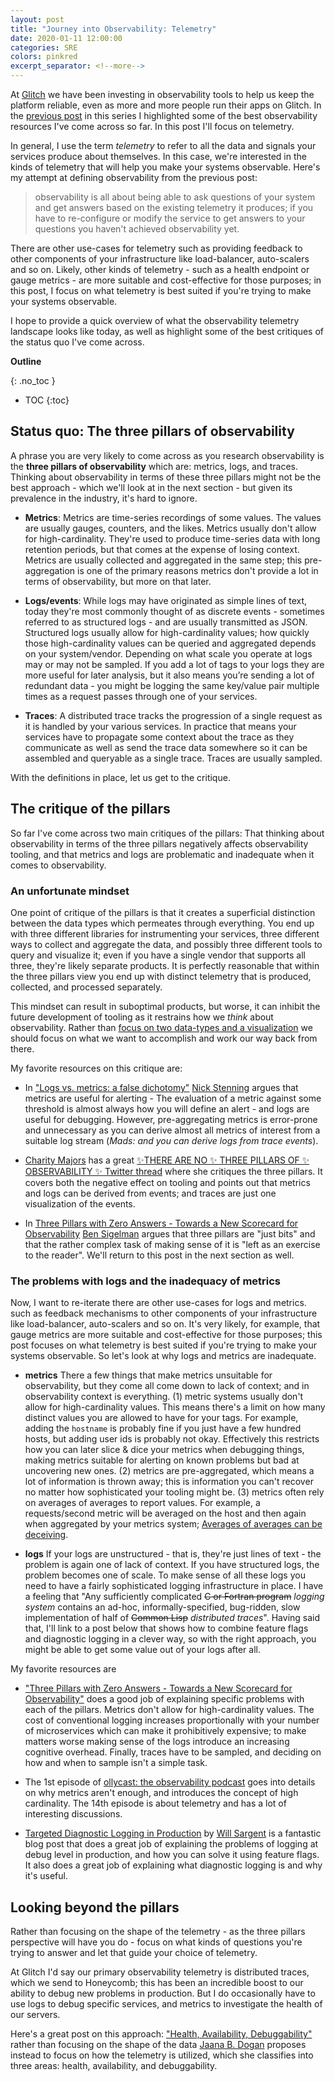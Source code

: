 ```yaml
---
layout: post
title: "Journey into Observability: Telemetry"
date: 2020-01-11 12:00:00
categories: SRE
colors: pinkred
excerpt_separator: <!--more-->
---
```


At [Glitch](https://glitch.com/create) we have been investing in observability tools to help us keep the platform reliable, even as more and more people run their apps on Glitch. In the [previous post](https://mads-hartmann.com/sre/2019/08/04/journey-into-observability-reading-material.html) in this series I highlighted some of the best observability resources I've come across so far. In this post I'll focus on telemetry.

<!--more-->

In general, I use the term _telemetry_ to refer to all the data and signals your services produce about themselves. In this case, we're interested in the kinds of telemetry that will help you make your systems observable. Here's my attempt at defining observability from the previous post:

> observability is all about being able to ask questions of your system and get answers based on the existing telemetry it produces; if you have to re-configure or modify the service to get answers to your questions you haven't achieved observability yet.

There are other use-cases for telemetry such as providing feedback to other components of your infrastructure like load-balancer, auto-scalers and so on. Likely, other kinds of telemetry - such as a health endpoint or gauge metrics - are more suitable and cost-effective for those purposes; in this post, I focus on what telemetry is best suited if you're trying to make your systems observable.

I hope to provide a quick overview of what the observability telemetry landscape looks like today, as well as highlight some of the best critiques of the status quo I've come across.

**Outline**

{: .no_toc }
* TOC
{:toc}

## Status quo: The three pillars of observability

A phrase you are very likely to come across as you research observability is the **three pillars of observability** which are: metrics, logs, and traces. Thinking about observability in terms of these three pillars might not be the best approach - which we'll look at in the next section - but given its prevalence in the industry, it's hard to ignore.

- **Metrics**: Metrics are time-series recordings of some values. The values are usually gauges, counters, and the likes. Metrics usually don't allow for high-cardinality. They're used to produce time-series data with long retention periods, but that comes at the expense of losing context. Metrics are usually collected and aggregated in the same step; this pre-aggregation is one of the primary reasons metrics don't provide a lot in terms of observability, but more on that later.

- **Logs/events**: While logs may have originated as simple lines of text, today they're most commonly thought of as discrete events - sometimes referred to as structured logs - and are usually transmitted as JSON. Structured logs usually allow for high-cardinality values; how quickly those high-cardinality values can be queried and aggregated depends on your system/vendor. Depending on what scale you operate at logs may or may not be sampled. If you add a lot of tags to your logs they are more useful for later analysis, but it also means you’re sending a lot of redundant data - you might be logging the same key/value pair multiple times as a request passes through one of your services.

- **Traces**: A distributed trace tracks the progression of a single request as it is handled by your various services. In practice that means your services have to propagate some context about the trace as they communicate as well as send the trace data somewhere so it can be assembled and queryable as a single trace. Traces are usually sampled.

With the definitions in place, let us get to the critique.

## The critique of the pillars

So far I've come across two main critiques of the pillars: That thinking about observability in terms of the three pillars negatively affects observability tooling, and that metrics and logs are problematic and inadequate when it comes to observability.

### An unfortunate mindset

One point of critique of the pillars is that it creates a superficial distinction between the data types which permeates through everything. You end up with three different libraries for instrumenting your services, three different ways to collect and aggregate the data, and possibly three different tools to query and visualize it; even if you have a single vendor that supports all three, they're likely separate products. It is perfectly reasonable that within the three pillars view you end up with distinct telemetry that is produced, collected, and processed separately.

This mindset can result in suboptimal products, but worse, it can inhibit the future development of tooling as it restrains how we *think* about observability. Rather than [focus on two data-types and a visualization](https://twitter.com/mipsytipsy/status/1044668453339172864?s=20) we should focus on what we want to accomplish and work our way back from there.

My favorite resources on this critique are:

- In ["Logs vs. metrics: a false dichotomy"](https://whiteink.com/2019/logs-vs-metrics-a-false-dichotomy/) [Nick Stenning](https://whiteink.com/about/) argues that metrics are useful for alerting - The evaluation of a metric against some threshold is almost always how you will define an alert - and logs are useful for debugging. However, pre-aggregating metrics is error-prone and unnecessary as you can derive almost all metrics of interest from a suitable log stream (*Mads: and you can derive logs from trace events*).

- [Charity Majors](https://charity.wtf) has a great [✨THERE ARE NO ✨ THREE PILLARS OF ✨ OBSERVABILITY ✨ Twitter thread](https://twitter.com/mipsytipsy/status/1044666259898593282) where she critiques the three pillars. It covers both the negative effect on tooling and points out that metrics and logs can be derived from events; and traces are just one visualization of the events.

- In [Three Pillars with Zero Answers - Towards a New Scorecard for Observability](https://lightstep.com/blog/three-pillars-zero-answers-towards-new-scorecard-observability/) [Ben Sigelman](http://bensigelman.org) argues that three pillars are "just bits" and that the rather complex task of making sense of it is "left as an exercise to the reader". We'll return to this post in the next section as well.

### The problems with logs and the inadequacy of metrics

Now, I want to re-iterate there are other use-cases for logs and metrics. such as feedback mechanisms to other components of your infrastructure like load-balancer, auto-scalers and so on. It's very likely, for example, that gauge metrics are more suitable and cost-effective for those purposes; this post focuses on what telemetry is best suited if you're trying to make your systems observable. So let's look at why logs and metrics are inadequate.

- **metrics** There a few things that make metrics unsuitable for observability, but they come all come down to lack of context; and in observability context is everything. (1) metric systems usually don't allow for high-cardinality values. This means there's a limit on how many distinct values you are allowed to have for your tags. For example, adding the `hostname` is probably fine if you just have a few hundred hosts, but adding user ids is probably not okay. Effectively this restricts how you can later slice & dice your metrics when debugging things, making metrics suitable for alerting on known problems but bad at uncovering new ones. (2) metrics are pre-aggregated, which means a lot of information is thrown away; this is information you can't recover no matter how sophisticated your tooling might be. (3) metrics often rely on averages of averages to report values. For example, a requests/second metric will be averaged on the host and then again when aggregated by your metrics system; [Averages of averages can be deceiving](http://mathforum.org/library/drmath/view/52790.html).

- **logs** If your logs are unstructured - that is, they're just lines of text - the problem is again one of lack of context. If you have structured logs, the problem becomes one of scale. To make sense of all these logs you need to have a fairly sophisticated logging infrastructure in place. I have a feeling that "Any sufficiently complicated ~~C or Fortran program~~ *logging system* contains an ad-hoc, informally-specified, bug-ridden, slow implementation of half of ~~Common Lisp~~ *distributed traces*". Having said that, I'll link to a post below that shows how to combine feature flags and diagnostic logging in a clever way, so with the right approach, you might be able to get some value out of your logs after all.

My favorite resources are

- ["Three Pillars with Zero Answers - Towards a New Scorecard for Observability"](https://lightstep.com/blog/three-pillars-zero-answers-towards-new-scorecard-observability/) does a good job of explaining specific problems with each of the pillars. Metrics don't allow for high-cardinality values. The cost of conventional logging increases proportionally with your number of microservices which can make it prohibitively expensive; to make matters worse making sense of the logs introduce an increasing cognitive overhead. Finally, traces have to be sampled, and deciding on how and when to sample isn't a simple task.

- The 1st episode of [ollycast: the observability podcast](https://twitter.com/o11ycast) goes into details on why metrics aren't enough, and introduces the concept of high cardinality. The 14th episode is about telemetry and has a lot of interesting discussions.

- [Targeted Diagnostic Logging in Production](https://tersesystems.com/blog/2019/07/22/targeted-diagnostic-logging-in-production/) by [Will Sargent](https://twitter.com/will_sargent) is a fantastic blog post that does a great job of explaining the problems of logging at debug level in production, and how you can solve it using feature flags. It also does a great job of explaining what diagnostic logging is and why it's useful.

## Looking beyond the pillars

Rather than focusing on the shape of the telemetry - as the three pillars perspective will have you do - focus on what kinds of questions you're trying to answer and let that guide your choice of telemetry.

At Glitch I'd say our primary observability telemetry is distributed traces, which we send to Honeycomb; this has been an incredible boost to our ability to debug new problems in production. But I do occasionally have to use logs to debug specific services, and metrics to investigate the health of our servers.

Here's a great post on this approach: ["Health, Availability, Debuggability"](https://medium.com/observability/health-availability-debuggability-5b0ab300b35c) rather than focusing on the shape of the data [Jaana B. Dogan](https://twitter.com/rakyll) proposes instead to focus on how the telemetry is utilized, which she classifies into three areas: health, availability, and debuggability. 

